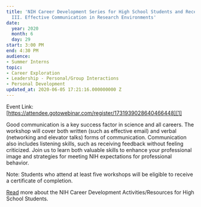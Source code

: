 ```yaml
---
title: 'NIH Career Development Series for High School Students and Recent Graduates:
  III. Effective Communication in Research Environments'
date:
  year: 2020
  month: 6
  day: 29
start: 3:00 PM
end: 4:30 PM
audience:
- Summer Interns
topic:
- Career Exploration
- Leadership - Personal/Group Interactions
- Personal Development
updated_at: 2020-06-05 17:21:16.000000000 Z
---
```

Event Link:
[https://attendee.gotowebinar.com/register/1731939028640466448][1]

Good communication is a key success factor in science and all careers.
The workshop will cover both written (such as effective email) and
verbal (networking and elevator talks) forms of communication.
Communication also includes listening skills, such as receiving feedback
without feeling criticized. Join us to learn both valuable skills to
enhance your professional image and strategies for meeting NIH
expectations for professional behavior.

Note: Students who attend at least five workshops will be eligible to
receive a certificate of completion.

[Read][2] more about the NIH Career Development Activities/Resources for
High School Students.



[1]: https://attendee.gotowebinar.com/register/1731939028640466448
[2]: https://www.training.nih.gov/nih_career_development_activities/resources_for_high_school_students
